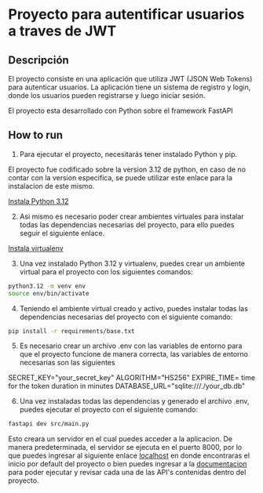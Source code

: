 # Proyecto para autentificar usuarios a traves de JWT

## Descripción

El proyecto consiste en una aplicación que utiliza JWT (JSON Web Tokens) para autenticar usuarios. La aplicación tiene un sistema de registro y login, donde los usuarios pueden registrarse y luego iniciar sesión.

El proyecto esta desarrollado con Python sobre el framework FastAPI

## How to run

1. Para ejecutar el proyecto, necesitarás tener instalado Python y pip.

El proyecto fue codificado sobre la version 3.12 de python, en caso de no contar con la version especifica, se puede utilizar este enlace para la instalacion de este mismo.

[Instala Python 3.12](https://ubuntuhandbook.org/index.php/2023/05/install-python-3-12-ubuntu/)

2. Asi mismo es necesario poder crear ambientes virtuales para instalar todas las dependencias necesarias del proyecto, para ello puedes seguir el siguiente enlace.

[Instala virtualenv](https://virtualenv.pypa.io/en/latest/installation.html)

3. Una vez instalado Python 3.12 y virtualenv, puedes crear un ambiente virtual para el proyecto con los siguientes comandos:

```bash
python3.12 -m venv env
source env/bin/activate
```

4. Teniendo el ambiente virtual creado y activo, puedes instalar todas las dependencias necesarias del proyecto con el siguiente comando:

```bash
pip install -r requirements/base.txt
```

5. Es necesario crear un archivo .env con las variables de entorno para que el proyecto funcione de manera correcta, las variables de entorno necesarias son las siguientes

SECRET_KEY="your_secret_key"
ALGORITHM="HS256"
EXPIRE_TIME= time for the token duration in minutes
DATABASE_URL="sqlite:///./your_db.db"

6. Una vez instaladas todas las dependencias y generado el archivo .env, puedes ejecutar el proyecto con el siguiente comando:

```bash
fastapi dev src/main.py
```

Esto creara un servidor en el cual puedes acceder a la aplicacion. De manera predeterminada, el servidor se ejecuta en el puerto 8000, por lo que puedes ingresar al siguiente enlace [localhost](http://127.0.0.1:8000/) en donde encontraras el inicio por default del proyecto o bien puedes ingresar a la [documentacion](http://127.0.0.1:8000/docs) para poder ejecutar y revisar cada una de las API's contenidas dentro del proyecto.


